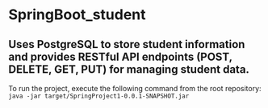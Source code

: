 # SpringBoot_student
## Uses PostgreSQL to store student information and provides RESTful API endpoints (POST, DELETE, GET, PUT) for managing student data.

To run the project, execute the following command from the root repository:
`java -jar target/SpringProject1-0.0.1-SNAPSHOT.jar `
